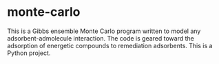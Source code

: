 # monte-carlo
This is a Gibbs ensemble Monte Carlo program written to model any adsorbent-admolecule interaction.  The code is geared toward the adsorption of energetic compounds to remediation adsorbents.  This is a Python project.

